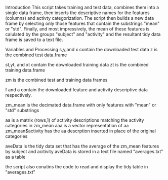 Introduction
This script takes training and test data, 
combines them into a single data frame, 
then inserts the descriptive names for the features (columns) and activty categorization.
The script then builds a new data frame by selecting 
only those features that contain the substrings "mean" or "std".
Finally, and most impressively, the mean of these features is calulated 
by the groups "subject" and "activity" and
the resultant tidy data frame is saved to a text file.

Variables and Processing
s,y,and x contain the downloaded test data
z is the combined test data.frame

st,yt, and xt contain the downloaded training data
zt is the combined training data.frame

zm is the combined test and training data frames

f and a contain the downloaded feature and activity descriptive data respectively.

zm_mean is the decimated data.frame with only features with "mean" or "std" substrings

aa is a matrix (rows,1) of activity descriptions matching the activity categories in zm_mean
aaa is a vector representation of aa
zm_mean$activity has the aa descrption inserted in place of the original categories

aveData is the tidy data set that has the average of the zm_mean features by subject and acitivity
aveData is stored in a text file named "averages.txt" as a table

the script also conatins the code to read and display the tidy table in "averages.txt"